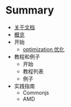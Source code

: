 # Summary

* [关于文档](README.md)
* [概览](chapter1/home.md)
* 开始
   * [optimization 优化](chapter1/section1.md)
* 教程和例子
   * 开始
   * 教程列表
   * 例子
* 实践指南
   * Commonjs
   * AMD


